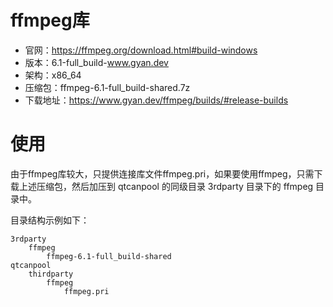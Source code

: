 # ffmpeg库
- 官网：https://ffmpeg.org/download.html#build-windows
- 版本：6.1-full_build-www.gyan.dev
- 架构：x86_64
- 压缩包：ffmpeg-6.1-full_build-shared.7z
- 下载地址：https://www.gyan.dev/ffmpeg/builds/#release-builds

# 使用
由于ffmpeg库较大，只提供连接库文件ffmpeg.pri，如果要使用ffmpeg，只需下载上述压缩包，然后加压到 qtcanpool 的同级目录 3rdparty 目录下的 ffmpeg 目录中。

目录结构示例如下：
```
3rdparty
    ffmpeg
        ffmpeg-6.1-full_build-shared
qtcanpool
    thirdparty
        ffmpeg
            ffmpeg.pri
```